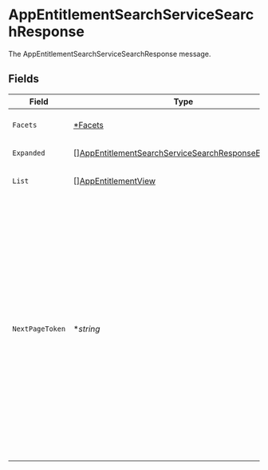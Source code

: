 # AppEntitlementSearchServiceSearchResponse

The AppEntitlementSearchServiceSearchResponse message.


## Fields

| Field                                                                                                                                                                                                                                                                                                                                          | Type                                                                                                                                                                                                                                                                                                                                           | Required                                                                                                                                                                                                                                                                                                                                       | Description                                                                                                                                                                                                                                                                                                                                    |
| ---------------------------------------------------------------------------------------------------------------------------------------------------------------------------------------------------------------------------------------------------------------------------------------------------------------------------------------------- | ---------------------------------------------------------------------------------------------------------------------------------------------------------------------------------------------------------------------------------------------------------------------------------------------------------------------------------------------- | ---------------------------------------------------------------------------------------------------------------------------------------------------------------------------------------------------------------------------------------------------------------------------------------------------------------------------------------------- | ---------------------------------------------------------------------------------------------------------------------------------------------------------------------------------------------------------------------------------------------------------------------------------------------------------------------------------------------- |
| `Facets`                                                                                                                                                                                                                                                                                                                                       | [*Facets](../../models/shared/facets.md)                                                                                                                                                                                                                                                                                                       | :heavy_minus_sign:                                                                                                                                                                                                                                                                                                                             | Indicates one value of a facet.                                                                                                                                                                                                                                                                                                                |
| `Expanded`                                                                                                                                                                                                                                                                                                                                     | [][AppEntitlementSearchServiceSearchResponseExpanded](../../models/shared/appentitlementsearchservicesearchresponseexpanded.md)                                                                                                                                                                                                                | :heavy_minus_sign:                                                                                                                                                                                                                                                                                                                             | List of related objects.                                                                                                                                                                                                                                                                                                                       |
| `List`                                                                                                                                                                                                                                                                                                                                         | [][AppEntitlementView](../../models/shared/appentitlementview.md)                                                                                                                                                                                                                                                                              | :heavy_minus_sign:                                                                                                                                                                                                                                                                                                                             | List of app entitlement view objects.                                                                                                                                                                                                                                                                                                          |
| `NextPageToken`                                                                                                                                                                                                                                                                                                                                | **string*                                                                                                                                                                                                                                                                                                                                      | :heavy_minus_sign:                                                                                                                                                                                                                                                                                                                             | The nextPageToken is shown for the next page if the number of results is larger than the max page size. The server returns one page of results and the nextPageToken until all results are retreived. To retrieve the next page, use the same request and append a pageToken field with the value of nextPageToken shown on the previous page. |